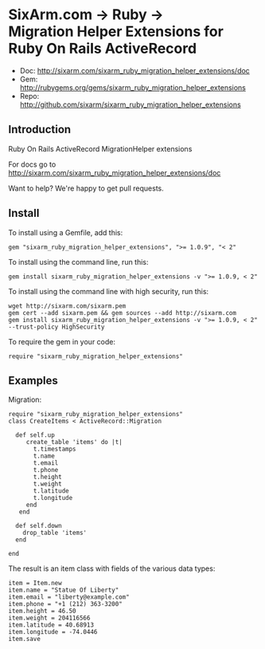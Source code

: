 # SixArm.com → Ruby → <br> Migration Helper Extensions for Ruby On Rails ActiveRecord

<!--header-open-->

* Doc: <http://sixarm.com/sixarm_ruby_migration_helper_extensions/doc>
* Gem: <http://rubygems.org/gems/sixarm_ruby_migration_helper_extensions>
* Repo: <http://github.com/sixarm/sixarm_ruby_migration_helper_extensions>

<!--header-shut-->


## Introduction

Ruby On Rails ActiveRecord MigrationHelper extensions

For docs go to <http://sixarm.com/sixarm_ruby_migration_helper_extensions/doc>

Want to help? We're happy to get pull requests.


<!--install-open-->

## Install

To install using a Gemfile, add this:

    gem "sixarm_ruby_migration_helper_extensions", ">= 1.0.9", "< 2"

To install using the command line, run this:

    gem install sixarm_ruby_migration_helper_extensions -v ">= 1.0.9, < 2"

To install using the command line with high security, run this:

    wget http://sixarm.com/sixarm.pem
    gem cert --add sixarm.pem && gem sources --add http://sixarm.com
    gem install sixarm_ruby_migration_helper_extensions -v ">= 1.0.9, < 2" --trust-policy HighSecurity

To require the gem in your code:

    require "sixarm_ruby_migration_helper_extensions"

<!--install-shut-->


## Examples

Migration:

    require "sixarm_ruby_migration_helper_extensions"
    class CreateItems < ActiveRecord::Migration

      def self.up
         create_table 'items' do |t|
           t.timestamps
           t.name
           t.email
           t.phone
           t.height
           t.weight
           t.latitude
           t.longitude
         end
       end

      def self.down
        drop_table 'items'
      end

    end

The result is an item class with fields of the various data types:

    item = Item.new
    item.name = "Statue Of Liberty"
    item.email = "liberty@example.com"
    item.phone = "+1 (212) 363-3200"
    item.height = 46.50
    item.weight = 204116566
    item.latitude = 40.68913
    item.longitude = -74.0446
    item.save
